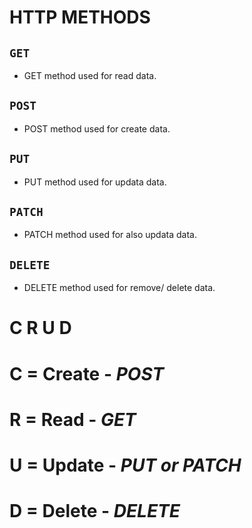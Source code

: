 # **HTTP METHODS**

## `GET`

- GET method used for read data.

## `POST`

- POST method used for create data.

## `PUT`

- PUT method used for updata data.

## `PATCH`

- PATCH method used for also updata data.

## `DELETE`

- DELETE method used for remove/ delete data.

# **C R U D**

# **C** = Create - _POST_

# **R** = Read - _GET_

# **U** = Update - _PUT or PATCH_

# **D** = Delete - _DELETE_
